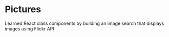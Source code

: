# Pictures
Learned React class components by building an image search that displays images using Flickr API
